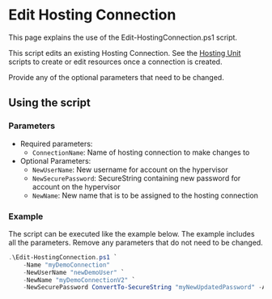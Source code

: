 # Edit Hosting Connection

This page explains the use of the Edit-HostingConnection.ps1 script.

This script edits an existing Hosting Connection. See the [Hosting Unit](../../Hosting%20Unit/) scripts to create or edit resources once a connection is created.

Provide any of the optional parameters that need to be changed.

## Using the script

### Parameters

- Required parameters:
    - `ConnectionName`: Name of hosting connection to make changes to
- Optional Parameters:
    - `NewUserName`: New username for account on the hypervisor
    - `NewSecurePassword`: SecureString containing new password for account on the hypervisor
    - `NewName`: New name that is to be assigned to the hosting connection

### Example
The script can be executed like the example below. The example includes all the parameters. Remove any parameters that do not need to be changed.
```powershell
.\Edit-HostingConnection.ps1 `
    -Name "myDemoConnection"
    -NewUserName "newDemoUser" `
    -NewName "myDemoConnectionV2" `
    -NewSecurePassword ConvertTo-SecureString "myNewUpdatedPassword" -AsPlainText -Force
```